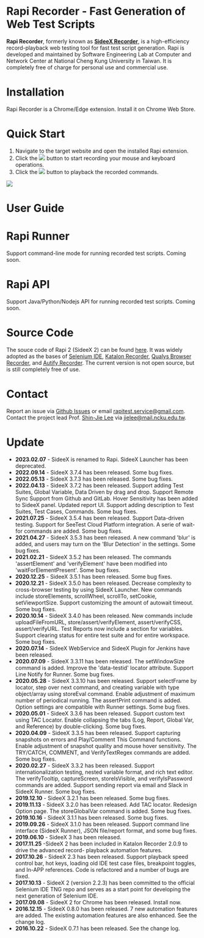 # **Rapi Recorder** - Fast Generation of Web Test Scripts

**Rapi Recorder**, formerly known as [**SideeX Recorder**](https://sideex.io), is a high-efficiency record-playback web testing tool for fast test script generation. Rapi is developed and maintained by Software Engineering Lab at Computer and Network Center at National Cheng Kung University in Taiwan. It is completely free of charge for personal use and commercial use.

# Installation
Rapi Recorder is a Chrome/Edge extension. Install it on Chrome Web Store.

# Quick Start
1. Navigate to the target website and open the installed Rapi extension.
2. Click the ![](https://i.imgur.com/rdPmd9i.png) button to start recording your mouse and keyboard operations.
3. Click the ![](https://i.imgur.com/OawkKO0.png) button to playback the recorded commands.

![](https://i.imgur.com/1swo0Vh.png)


# User Guide



# Rapi Runner
Support command-line mode for running recorded test scripts. Coming soon.

# Rapi API
Support Java/Python/Nodejs API for running recorded test scripts. Coming soon.

# Source Code
The souce code of Rapi 2 (SideeX 2) can be found [here](https://github.com/SideeX/sideex). It was widely adopted as the bases of [Selenium IDE](https://github.com/SeleniumHQ/selenium-ide/tree/v0.1), [Katalon Recorder](https://github.com/katalon-studio/katalon-recorder), [Qualys Browser Recorder](https://chrome.google.com/webstore/detail/qualys-browser-recorder/abnnemjpaacaimkkepphpkaiomnafldi), and [Autify Recorder](https://chrome.google.com/webstore/detail/autify-recorder/jggibfiodonlmkjbmlooehabjldddbgn). The current version is not open source, but is still completely free of use.

# Contact
Report an issue via [Github Issues](https://github.com/RapiTest/rapi/issues) or email rapitest.service@gmail.com. Contact the project lead Prof. [Shin-Jie Lee](https://www.csie.ncku.edu.tw/en/members/3) via jielee@mail.ncku.edu.tw. 

# Update
- **2023.02.07** - SideeX is renamed to Rapi. SideeX Launcher has been deprecated.
- **2022.09.14** - SideeX 3.7.4 has been released. Some bug fixes.
- **2022.05.13** - SideeX 3.7.3 has been released. Some bug fixes.
- **2022.04.13** - SideeX 3.7.2 has been released. Support adding Test Suites, Global Variable, Data Driven by drag and drop. Support Remote Sync Support from Github and GitLab. Hover Sensitivity has been added to SideeX panel. Updated report UI. Support adding description to Test Suites, Test Cases, Commands. Some bug fixes.
- **2021.07.25** - SideeX 3.5.4 has been released. Support Data-driven testing. Support for SeeTest Cloud Platform integration. A serie of wait-for commands are added. Some bug fixes.
- **2021.04.27** - SideeX 3.5.3 has been released. A new command 'blur' is added, and users may turn on the 'Blur Detection' in the settings. Some bug fixes.
- **2021.02.21** - SideeX 3.5.2 has been released. The commands 'assertElement' and 'verifyElement' have been modified into 'waitForElementPresent'. Some bug fixes.
- **2020.12.25** - SideeX 3.5.1 has been released. Some bug fixes.
- **2020.12.21** - SideeX 3.5.0 has been released. Decrease complexity to cross-browser testing by using SideeX Launcher. New commands include storeElements, scrollWheel, scrollTo, setCookie, setViewportSize. Support customizing the amount of autowait timeout. Some bug fixes.
- **2020.10.14** - SideeX 3.4.0 has been released. New commands include uploadFileFromURL, store/assert/verifyElement, assert/verifyCSS, assert/verifyURL. Test Reports now include a section for variables. Support clearing status for entire test suite and for entire workspace. Some bug fixes.
- **2020.07.14** - SideeX WebService and SideeX Plugin for Jenkins have been released.
- **2020.07.09** - SideeX 3.3.11 has been released. The setWindowSize command is added. Improve the 'data-testid' locator attribute. Support Line Notify for Runner. Some bug fixes.
- **2020.05.28** - SideeX 3.3.10 has been released. Support selectFrame by locator, step over next command, and creating variable with type object/array using storeEval command. Enable adjustment of maximum number of periodical running. The assertPrint command is added. Option settings are compatible with Runner settings. Some bug fixes.
- **2020.05.01** - SideeX 3.3.6 has been released. Support custom text using TAC Locator. Enable collapsing the tabs (Log, Report, Global Var, and Reference) by double-clicking. Some bug fixes.
- **2020.04.09** - SideeX 3.3.5 has been released. Support capturing snapshots on errors and Play/Comment This Command functions. Enable adjustment of snapshot quality and mouse hover sensitivity. The TRY/CATCH, COMMENT, and VerifyTextRegex commands are added. Some bug fixes.
- **2020.02.27** - SideeX 3.3.2 has been released. Support internationalization testing, nested variable format, and rich text editor. The verifyTooltip, captureScreen, storeIsVisible, and verifyIsPassword commands are added. Support sending report via email and Slack in SideeX Runner. Some bug fixes.
- **2019.12.10** - SideeX 3.2.1 has been released. Some bug fixes.
- **2019.11.13** - SideeX 3.2.0 has been released. Add TAC locator. Redesign Option page. The storeGlobalVar command is added. Some bug fixes.
- **2019.10.16** - SideeX 3.1.1 has been released. Some bug fixes.
- **2019.09.26** - SideeX 3.1.0 has been released. Support command line interface (SideeX Runner), JSON file/report format, and some bug fixes.
- **2019.06.10** - SideeX 3 has been released.
- **2017.11.25** -SideeX 2 has been included in Katalon Recorder 2.0.9 to drive the advanced record- playback automation features.
- **2017.10.26** - SideeX 2.3 has been released. Support playback speed control bar, hot keys, loading old IDE test case files, breakpoint toggles, and In-APP references. Code is refactored and a number of bugs are fixed.
- **2017.10.13** - SideeX 2 (version 2.2.3) has been committed to the official Selenium IDE TNG repo and serves as a start point for developing the next generation of Selenium IDE.
- **2017.09.08** - SideeX 2 for Chrome has been released. Install now.
- **2016.12.15** - SideeX 0.8.0 has been released. 7 new automation features are added. The existing automation features are also enhanced. See the change log.
- **2016.10.22** - SideeX 0.7.1 has been released. See the change log.

